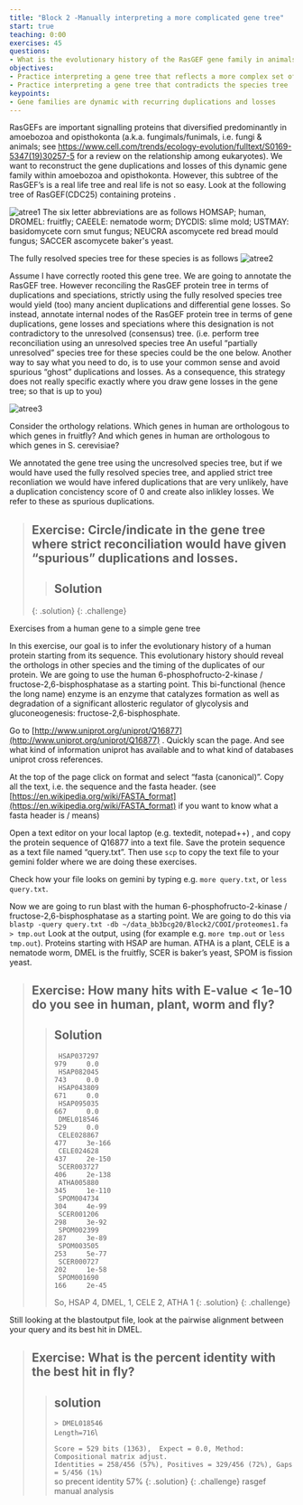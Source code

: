 ```yaml
---
title: "Block 2 -Manually interpreting a more complicated gene tree"
start: true
teaching: 0:00
exercises: 45
questions:
- What is the evolutionary history of the RasGEF gene family in animals, fungi and an amoebozoan
objectives:
- Practice interpreting a gene tree that reflects a more complex set of events  
- Practice interpreting a gene tree that contradicts the species tree
keypoints:
- Gene families are dynamic with recurring duplications and losses 
---
```


RasGEFs are important signalling proteins that diversified predominantly in amoebozoa and opisthokonta (a.k.a. fungimals/funimals, i.e.  fungi & animals; see https://www.cell.com/trends/ecology-evolution/fulltext/S0169-5347(19)30257-5 for a review on the relationship among eukaryotes). We want to reconstruct the gene duplications and losses of this dynamic gene family within amoebozoa and opisthokonta. However, this subtree of the RasGEF’s is a real life tree and real life is not so easy. Look at the following tree of RasGEF(CDC25) containing proteins .

![atree1](../fig/)
The six letter abbreviations are as follows HOMSAP; human, DROMEL: fruitfly; CAEELE: nematode worm; DYCDIS: slime mold; USTMAY: basidomycete corn smut fungus; NEUCRA ascomycete red bread mould fungus; SACCER ascomycete baker's yeast.

The fully resolved species tree for these species is as follows
![atree2](../fig/)


Assume I have correctly rooted this gene tree. We are going to annotate the RasGEF tree. However reconciling the RasGEF protein tree in terms of duplications and speciations, strictly using the fully resolved species tree would yield (too) many ancient duplications and differential gene losses. So instead, annotate internal nodes of the RasGEF protein tree in terms of gene duplications, gene losses and speciations where this designation is not contradictory to the unresolved (consensus) tree. (i.e. perform tree reconciliation using an unresolved species tree An useful “partially unresolved” species tree for these species could be the one below. Another way to say what you need to do, is to use your common sense and avoid spurious “ghost” duplications and losses. As a consequence, this strategy does not really specific exactly where you draw gene losses in the gene tree; so that is up to you)

![atree3](../fig/)

Consider the orthology relations. Which genes in human are orthologous to which genes in fruitfly? And which genes in human are orthologous to which genes in S. cerevisiae?


We annotated the gene tree using the uncresolved species tree, but if we would have used the fully resolved species tree, and applied strict tree reconliation we would have infered duplications that are very unlikely, have a duplication concistency score of 0 and create also inlikley losses. We refer to these as spurious duplications. 

> ## Exercise:  Circle/indicate in the gene tree where strict reconciliation would have given “spurious” duplications and losses. 
>
>> ## Solution
>>
> {: .solution}
{: .challenge}

Exercises from a human gene to a simple gene tree

In this exercise, our goal is to infer the evolutionary history of a human protein starting from its sequence. This evolutionary history should reveal the orthologs in other species and the timing of the duplicates of our protein. We are going to use the human 6-phosphofructo-2-kinase / fructose-2,6-bisphosphatase as a starting point. This bi-functional (hence the long name)  enzyme is an enzyme that catalyzes formation as well as degradation of a significant allosteric regulator of glycolysis and gluconeogenesis:  fructose-2,6-bisphosphate. 
          
Go to  [http://www.uniprot.org/uniprot/Q16877](http://www.uniprot.org/uniprot/Q16877) . Quickly scan the page. And see what kind of information uniprot has available and to what kind of databases uniprot cross references. 

At the top of the page click on format and select “fasta (canonical)”. Copy all the text, i.e. the sequence and the fasta header. (see [https://en.wikipedia.org/wiki/FASTA_format](https://en.wikipedia.org/wiki/FASTA_format) if you want to know what a fasta header is / means)

Open a text editor on your local laptop (e.g. textedit, notepad++) , and copy the protein sequence of Q16877 into a text file. Save the protein sequence as a text file named “query.txt”. Then use `scp` to copy the text file to your gemini folder where we are doing these exercises.

Check how your file looks on gemini by typing e.g. `more query.txt`, or `less query.txt`.

Now we are going to run blast with the human 6-phosphofructo-2-kinase / fructose-2,6-bisphosphatase  as a starting point. We are going to do this via `blastp -query query.txt -db ~/data_bb3bcg20/Block2/COOI/proteomes1.fa > tmp.out`
Look at the output, using (for example e.g. `more tmp.out` or `less tmp.out`). Proteins starting with HSAP are human. ATHA is a plant, CELE is a nematode worm, DMEL is the fruitfly, SCER is baker’s yeast, SPOM is fission yeast. 
> ## Exercise: How many hits with E-value < 1e-10 do you see in human, plant, worm and fly?
>
>> ## Solution
>>      HSAP037297                                                          979     0.0   
>>      HSAP082045                                                          743     0.0   
>>      HSAP043809                                                          671     0.0   
>>      HSAP095035                                                          667     0.0   
>>      DMEL018546                                                          529     0.0   
>>      CELE028867                                                          477     3e-166
>>      CELE024628                                                          437     2e-150
>>      SCER003727                                                          406     2e-138
>>      ATHA005880                                                          345     1e-110
>>      SPOM004734                                                          304     4e-99 
>>      SCER001206                                                          298     3e-92 
>>      SPOM002399                                                          287     3e-89 
>>      SPOM003505                                                          253     5e-77 
>>      SCER000727                                                          202     1e-58 
>>      SPOM001690                                                          166     2e-45
>>
>> So, HSAP 4, DMEL, 1, CELE 2, ATHA 1
> {: .solution}
{: .challenge}

Still looking at the blastoutput file, look at the pairwise alignment between your query and its best hit in DMEL.

> ## Exercise:  What is the percent identity with the best hit in fly?
>> ## solution
>>`> DMEL018546`\
>> `Length=716`\
>>
>>  `Score = 529 bits (1363),  Expect = 0.0, Method: Compositional matrix adjust.`\
>>  `Identities = 258/456 (57%), Positives = 329/456 (72%), Gaps = 5/456 (1%)`\
>> so precent identity 57%
> {: .solution}
{: .challenge}
rasgef manual analysis

